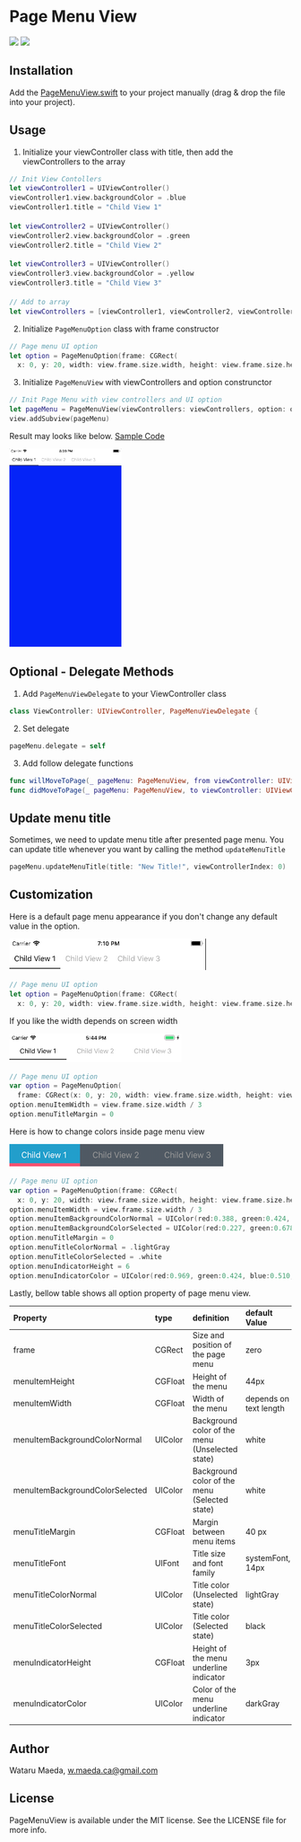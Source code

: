 # Page Menu View

<img src="https://github.com/WataruMaeda/pageMenuView/blob/master/screenshots/sample-1.gif" width="350">
<img src="https://github.com/WataruMaeda/pageMenuView/blob/master/screenshots/sample-2.gif">

## Installation

Add the [PageMenuView.swift](https://github.com/WataruMaeda/pageMenuView/blob/master/PageMenuView/PageMenuView.swift) to your project manually (drag & drop the file into your project).

## Usage

1. Initialize your viewController class with title, then add the viewControllers to the array

```Swift
// Init View Contollers
let viewController1 = UIViewController()
viewController1.view.backgroundColor = .blue
viewController1.title = "Child View 1"

let viewController2 = UIViewController()
viewController2.view.backgroundColor = .green
viewController2.title = "Child View 2"

let viewController3 = UIViewController()
viewController3.view.backgroundColor = .yellow
viewController3.title = "Child View 3"

// Add to array
let viewControllers = [viewController1, viewController2, viewController3]
```

2. Initialize `PageMenuOption` class with frame constructor
```Swift
// Page menu UI option
let option = PageMenuOption(frame: CGRect(
  x: 0, y: 20, width: view.frame.size.width, height: view.frame.size.height - 20))
```

3. Initialize `PageMenuView` with viewControllers and option construnctor

```Swift
// Init Page Menu with view controllers and UI option
let pageMenu = PageMenuView(viewControllers: viewControllers, option: option)
view.addSubview(pageMenu)
```

Result may looks like below. [Sample Code](https://github.com/WataruMaeda/pageMenuView/blob/master/samples/try_page_menu_2/try_page_menu_2/ViewController.swift)

<img src="https://github.com/WataruMaeda/pageMenuView/blob/master/screenshots/sample-3.gif" width="200">

## Optional - Delegate Methods

1. Add `PageMenuViewDelegate` to your ViewController class

```Swift
class ViewController: UIViewController, PageMenuViewDelegate {
```

2. Set delegate

```Swift
pageMenu.delegate = self
```

3. Add follow delegate functions

```Swift
func willMoveToPage(_ pageMenu: PageMenuView, from viewController: UIViewController, index currentViewControllerIndex : Int) {}
func didMoveToPage(_ pageMenu: PageMenuView, to viewController: UIViewController, index currentViewControllerIndex: Int) {}
```

## Update menu title

Sometimes, we need to update menu title after presented page menu. You can update title whenever you want by calling the method `updateMenuTitle`

```Swift
pageMenu.updateMenuTitle(title: "New Title!", viewControllerIndex: 0)
```

## Customization

Here is a default page menu appearance if you don't change any default value in the option.

<img src="https://github.com/WataruMaeda/pageMenuView/blob/master/screenshots/sample-4.png">

```Swift
// Page menu UI option
let option = PageMenuOption(frame: CGRect(
  x: 0, y: 20, width: view.frame.size.width, height: view.frame.size.height - 20))
```

If you like the width depends on screen width

<img src="https://github.com/WataruMaeda/pageMenuView/blob/master/screenshots/sample-5.png">

```Swift
// Page menu UI option
var option = PageMenuOption(
  frame: CGRect(x: 0, y: 20, width: view.frame.size.width, height: view.frame.size.height - 20))
option.menuItemWidth = view.frame.size.width / 3
option.menuTitleMargin = 0
```

Here is how to change colors inside page menu view

<img src="https://github.com/WataruMaeda/pageMenuView/blob/master/screenshots/sample-6.png">

```Swift
// Page menu UI option
var option = PageMenuOption(frame: CGRect(
  x: 0, y: 20, width: view.frame.size.width, height: view.frame.size.height - 20))
option.menuItemWidth = view.frame.size.width / 3
option.menuItemBackgroundColorNormal = UIColor(red:0.388, green:0.424, blue:0.467, alpha:1)
option.menuItemBackgroundColorSelected = UIColor(red:0.227, green:0.678, blue:0.851, alpha:1)
option.menuTitleMargin = 0
option.menuTitleColorNormal = .lightGray
option.menuTitleColorSelected = .white
option.menuIndicatorHeight = 6
option.menuIndicatorColor = UIColor(red:0.969, green:0.424, blue:0.510, alpha:1)
```

Lastly, bellow table shows all option property of page menu view.

| Property | type | definition | default Value | requirment |
|:-----------|:------------|:------------|:------------|:------------|
| frame | CGRect | Size and position of the page menu | zero | *required |
| menuItemHeight | CGFloat | Height of the menu | 44px | optional |
| menuItemWidth | CGFloat | Width of the menu | depends on text length | optional |
| menuItemBackgroundColorNormal | UIColor | Background color of the menu (Unselected state) | white | optional |
| menuItemBackgroundColorSelected | UIColor | Background color of the menu (Selected state) | white | optional |
| menuTitleMargin | CGFloat | Margin between menu items | 40 px | optional |
| menuTitleFont | UIFont | Title size and font family | systemFont, 14px | optional |
| menuTitleColorNormal | UIColor | Title color (Unselected state)  | lightGray | optional |
| menuTitleColorSelected | UIColor | Title color (Selected state)  | black | optional |
| menuIndicatorHeight | CGFloat | Height of the menu underline indicator  | 3px | optional |
| menuIndicatorColor | UIColor | Color of the menu underline indicator  | darkGray | optional |

## Author
Wataru Maeda, w.maeda.ca@gmail.com

## License
PageMenuView is available under the MIT license. See the LICENSE file for more info.

